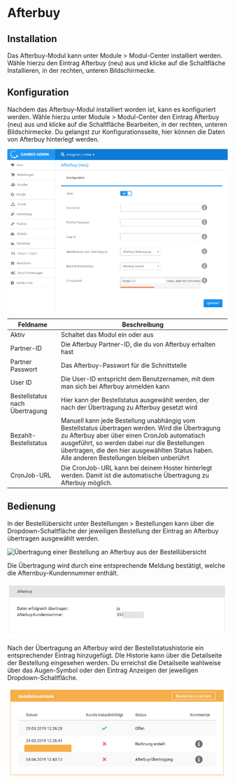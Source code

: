 # Afterbuy 

## Installation 

Das Afterbuy-Modul kann unter Module \> Modul-Center installiert werden. Wähle hierzu den Eintrag Afterbuy \(neu\) aus und klicke auf die Schaltfläche Installieren, in der rechten, unteren Bildschirmecke.

## Konfiguration 

Nachdem das Afterbuy-Modul installiert worden ist, kann es konfiguriert werden. Wähle hierzu unter Module \> Modul-Center den Eintrag Afterbuy \(neu\) aus und klicke auf die Schaltfläche Bearbeiten, in der rechten, unteren Bildschirmecke. Du gelangst zur Konfigurationsseite, hier können die Daten von Afterbuy hinterlegt werden.

![](Bilder/afterbuy/afterbuy001.png "Die Konfigurationsseite des Afterbuy-Moduls")

|Feldname|Beschreibung|
|--------|------------|
|Aktiv|Schaltet das Modul ein oder aus|
|Partner-ID|Die Afterbuy Partner-ID, die du von Afterbuy erhalten hast|
|Partner Passwort|Das Afterbuy-Passwort für die Schnittstelle|
|User ID|Die User-ID entspricht dem Benutzernamen, mit dem man sich bei Afterbuy anmelden kann|
|Bestellstatus nach Übertragung|Hier kann der Bestellstatus ausgewählt werden, der nach der Übertragung zu Afterbuy gesetzt wird|
|Bezahlt-Bestellstatus|Manuell kann jede Bestellung unabhängig vom Bestellstatus übertragen werden. Wird die Übertragung zu Afterbuy aber über einen CronJob automatisch ausgeführt, so werden dabei nur die Bestellungen übertragen, die den hier ausgewählten Status haben. Alle anderen Bestellungen bleiben unberührt|
|CronJob-URL|Die CronJob-URL kann bei deinem Hoster hinterlegt werden. Damit ist die automatische Übertragung zu Afterbuy möglich.|

## Bedienung 

In der Bestellübersicht unter Bestellungen \> Bestellungen kann über die Dropdown-Schaltfläche der jeweiligen Bestellung der Eintrag an Afterbuy übertragen ausgewählt werden.

![](Bilder/afterbuy/20190404_001.png "Übertragung einer Bestellung an Afterbuy aus der
        Bestellübersicht")

Die Übertragung wird durch eine entsprechende Meldung bestätigt, welche die Afternbuy-Kundennummer enthält.

![](Bilder/afterbuy/20190404_003.png "Meldung nach Übertragung der Bestellung zu Afterbuy")

Nach der Übertragung an Afterbuy wird der Bestellstatushistorie ein entsprechender Eintrag hinzugefügt. DIe Historie kann über die Detailseite der Bestellung eingesehen werden. Du erreichst die Detailseite wahlweise über das Augen-Symbol oder den Eintrag Anzeigen der jeweiligen Dropdown-Schaltfläche.

![](Bilder/afterbuy/20190404_005.png "Afterbuy-Eintrag in der Bestellstatushistorie")



